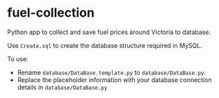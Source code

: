 # fuel-collection

Python app to collect and save fuel prices around Victoria to database.

Use `Create.sql` to create the database structure required in MySQL.

To use:
* Rename `database/DataBase.template.py` to `database/DataBase.py`.
* Replace the placeholder information with your database connection details in `database/DataBase.py`